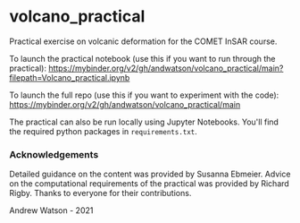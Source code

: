 # volcano_practical

Practical exercise on volcanic deformation for the COMET InSAR course.

To launch the practical notebook (use this if you want to run through the practical):
https://mybinder.org/v2/gh/andwatson/volcano_practical/main?filepath=Volcano_practical.ipynb

To launch the full repo (use this if you want to experiment with the code):
https://mybinder.org/v2/gh/andwatson/volcano_practical/main

The practical can also be run locally using Jupyter Notebooks. You'll find the required python packages in `requirements.txt`.

### Acknowledgements

Detailed guidance on the content was provided by Susanna Ebmeier. Advice on the computational requirements of the practical was provided by Richard Rigby. Thanks to everyone for their contributions.

Andrew Watson - 2021

